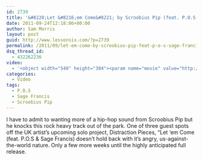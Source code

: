 ```yaml
---
id: 2739
title: '&#8220;Let &#8216;em Come&#8221; by Scroobius Pip (feat. P.O.S &#038; Sage Francis)'
date: 2011-09-24T12:18:06+00:00
author: Sam Morris
layout: post
guid: http://www.lessonsix.com/?p=2739
permalink: /2011/09/let-em-come-by-scroobius-pip-feat-p-o-s-sage-francis/
dsq_thread_id:
  - 432262236
video:
  - '<object width="540" height="304"><param name="movie" value="http://www.youtube.com/v/QJ8TzuqpSQs?version=3&amp;hl=en_GB"></param><param name="allowFullScreen" value="true"></param><param name="allowscriptaccess" value="always"></param><embed src="http://www.youtube.com/v/QJ8TzuqpSQs?version=3&amp;hl=en_GB" type="application/x-shockwave-flash" width="540" height="304" allowscriptaccess="always" allowfullscreen="true"></embed></object>'
categories:
  - Video
tags:
  - P.O.S
  - Sage Francis
  - Scroobius Pip
---
```

I have to admit to wanting more of a hip-hop sound from Scroobius Pip but he knocks this rock heavy track out of the park. One of three guest spots off the UK artist&#8217;s upcoming solo project, Distraction Pieces, &#8220;Let &#8216;em Come (feat. P.O.S & Sage Francis) doesn&#8217;t hold back with it&#8217;s angry, us-against-the-world nature. Only a few more weeks until the highly anticipated full release.